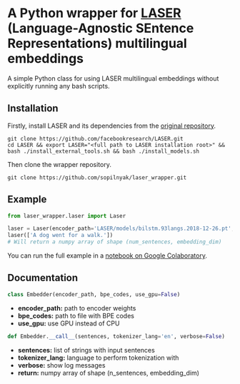 # A Python wrapper for [LASER](https://github.com/facebookresearch/LASER/) (Language-Agnostic SEntence Representations) multilingual embeddings

A simple Python class for using LASER multilingual embeddings without explicitly running any bash scripts.

## Installation

Firstly, install LASER and its dependencies from the [original repository](https://github.com/facebookresearch/LASER/).
```
git clone https://github.com/facebookresearch/LASER.git
cd LASER && export LASER="<full path to LASER installation root>" && bash ./install_external_tools.sh && bash ./install_models.sh
```

Then clone the wrapper repository.
```
git clone https://github.com/sopilnyak/laser_wrapper.git
```

## Example

```python
from laser_wrapper.laser import Laser

laser = Laser(encoder_path='LASER/models/bilstm.93langs.2018-12-26.pt', bpe_codes='LASER/models/93langs.fcodes')
laser(['A dog went for a walk.'])
# Will return a numpy array of shape (num_sentences, embedding_dim)
```

You can run the full example in a [notebook on Google Colaboratory](https://colab.research.google.com/drive/19Qs_84dVV7z_RvP8DErHioaguQAm8_r2).

## Documentation

```python
class Embedder(encoder_path, bpe_codes, use_gpu=False)
```
* **encoder_path:** path to encoder weights
* **bpe_codes:** path to file with BPE codes
* **use_gpu:** use GPU instead of CPU

```python
def Embedder.__call__(sentences, tokenizer_lang='en', verbose=False)
```
* **sentences:** list of strings with input sentences
* **tokenizer_lang:** language to perform tokenization with
* **verbose:** show log messages
* **return:** numpy array of shape (n_sentences, embedding_dim)
